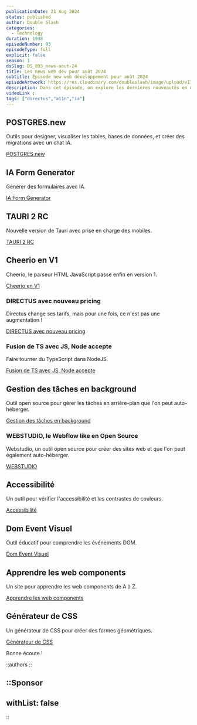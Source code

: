 ```yaml
---
publicationDate: 21 Aug 2024
status: published
author: Double Slash
categories:
  - Technology
duration: 1938
episodeNumber: 93
episodeType: full
explicit: false
season: 1
dsSlug: DS_093_news-aout-24
title: Les news web dev pour août 2024
subtitle: Épisode new web développement pour août 2024
episodeArtwork: https://res.cloudinary.com/doubleslash/image/upload/v1724250199/episode/ART_93_x8ew8o.png
description: Dans cet épisode, on explore les dernières nouveautés en matière de développement web. Des outils innovants basés sur l'IA pour la génération de bases de données et de formulaires, des solutions pour la création de sites en open source, et bien plus encore. On évoque également des ressources éducatives et des outils pour améliorer l'accessibilité sur le web.
videoLink :
tags: ["directus","a11n","ia"]
---
```

## POSTGRES.new

Outils pour designer, visualiser les tables, bases de données, et créer des migrations avec un chat IA.

[POSTGRES.new](https://postgres.new/)

## IA Form Generator

Générer des formulaires avec IA.

[IA Form Generator](https://kickstart.formkit.com/)

## TAURI 2 RC

Nouvelle version de Tauri avec prise en charge des mobiles.

[TAURI 2 RC](https://v2.tauri.app/blog/tauri-2-0-0-release-candidate/)

## Cheerio en V1

Cheerio, le parseur HTML JavaScript passe enfin en version 1.

[Cheerio en V1](https://cheerio.js.org/blog/cheerio-1.0)

### DIRECTUS avec nouveau pricing

Directus change ses tarifs, mais pour une fois, ce n'est pas une augmentation !

[DIRECTUS avec nouveau pricing](https://directus.io/pricing)

### Fusion de TS avec JS, Node accepte

Faire tourner du TypeScript dans NodeJS.

[Fusion de TS avec JS, Node accepte](https://github.com/nodejs/node/releases/tag/v22.6.0)

## Gestion des tâches en background

Outil open source pour gérer les tâches en arrière-plan que l'on peut auto-héberger.

[Gestion des tâches en background](https://trigger.dev/)

### WEBSTUDIO, le Webflow like en Open Source

Webstudio, un outil open source pour créer des sites web et que l'on peut également auto-héberger.

[WEBSTUDIO](https://webstudio.is/)

## Accessibilité

Un outil pour vérifier l'accessibilité et les contrastes de couleurs.

[Accessibilité](https://www.whocanuse.com/)

## Dom Event Visuel

Outil éducatif pour comprendre les événements DOM.

[Dom Event Visuel](https://domevents.dev/)

## Apprendre les web components

Un site pour apprendre les web components de A à Z.

[Apprendre les web components](https://learn-wcs.com/)

## Générateur de CSS

Un générateur de CSS pour créer des formes géométriques.

[Générateur de CSS](https://css-generators.com/wavy-circle/)



Bonne écoute !

::authors
::

::Sponsor
---
withList: false
---
::
